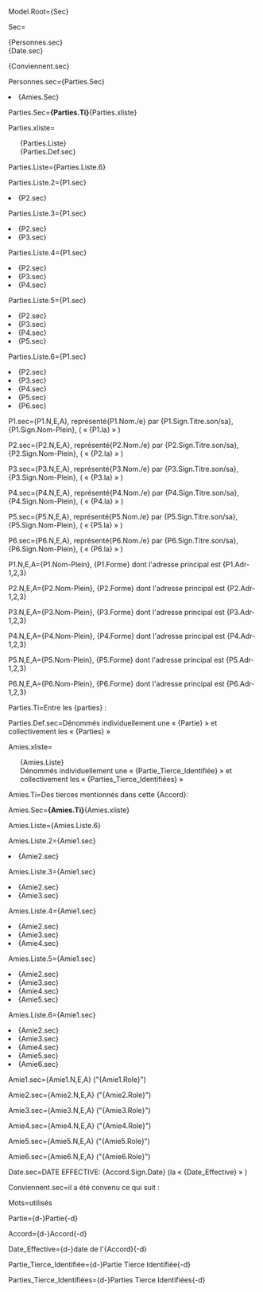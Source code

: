 Model.Root={Sec}

Sec=<ul type="none" style="padding-left: 0"><li>{Personnes.sec}<li>{Date.sec}</ul>{Conviennent.sec}

Personnes.sec={Parties.Sec}<li>{Amies.Sec}

Parties.Sec=<b>{Parties.Ti}</b>{Parties.xliste}

Parties.xliste=<ul type="none"><li>{Parties.Liste}<li>{Parties.Def.sec}</ul>

Parties.Liste={Parties.Liste.6}

Parties.Liste.2={P1.sec}<li>{P2.sec}

Parties.Liste.3={P1.sec}<li>{P2.sec}<li>{P3.sec}

Parties.Liste.4={P1.sec}<li>{P2.sec}<li>{P3.sec}<li>{P4.sec}

Parties.Liste.5={P1.sec}<li>{P2.sec}<li>{P3.sec}<li>{P4.sec}<li>{P5.sec}

Parties.Liste.6={P1.sec}<li>{P2.sec}<li>{P3.sec}<li>{P4.sec}<li>{P5.sec}<li>{P6.sec}

P1.sec={P1.N,E,A}, représenté{P1.Nom./e} par {P1.Sign.Titre.son/sa}, {P1.Sign.Nom-Plein}, ( « {P1.la} » )

P2.sec={P2.N,E,A}, représenté{P2.Nom./e} par {P2.Sign.Titre.son/sa}, {P2.Sign.Nom-Plein}, ( « {P2.la} » )

P3.sec={P3.N,E,A}, représenté{P3.Nom./e} par {P3.Sign.Titre.son/sa}, {P3.Sign.Nom-Plein}, ( « {P3.la} » )

P4.sec={P4.N,E,A}, représenté{P4.Nom./e} par {P4.Sign.Titre.son/sa}, {P4.Sign.Nom-Plein}, ( « {P4.la} » )

P5.sec={P5.N,E,A}, représenté{P5.Nom./e} par {P5.Sign.Titre.son/sa}, {P5.Sign.Nom-Plein}, ( « {P5.la} » )

P6.sec={P6.N,E,A}, représenté{P6.Nom./e} par {P6.Sign.Titre.son/sa}, {P6.Sign.Nom-Plein}, ( « {P6.la} » )

P1.N,E,A={P1.Nom-Plein}, {P1.Forme} dont l'adresse principal est {P1.Adr-1,2,3}

P2.N,E,A={P2.Nom-Plein}, {P2.Forme} dont l'adresse principal est {P2.Adr-1,2,3}

P3.N,E,A={P3.Nom-Plein}, {P3.Forme} dont l'adresse principal est {P3.Adr-1,2,3}

P4.N,E,A={P4.Nom-Plein}, {P4.Forme} dont l'adresse principal est {P4.Adr-1,2,3}

P5.N,E,A={P5.Nom-Plein}, {P5.Forme} dont l'adresse principal est {P5.Adr-1,2,3}

P6.N,E,A={P6.Nom-Plein}, {P6.Forme} dont l'adresse principal est {P6.Adr-1,2,3}

Parties.Ti=Entre les {parties} :

Parties.Def.sec=Dénommés individuellement une « {Partie} » et collectivement  les « {Parties} »



Amies.xliste=<ul type="none"><li>{Amies.Liste}<li>Dénommés individuellement une « {Partie_Tierce_Identifiée} » et collectivement  les « {Parties_Tierce_Identifiées} »</ul>

Amies.Ti=Des tierces mentionnés dans cette {Accord}:

Amies.Sec=<b>{Amies.Ti}</b>{Amies.xliste}

Amies.Liste={Amies.Liste.6}

Amies.Liste.2={Amie1.sec}<li>{Amie2.sec}

Amies.Liste.3={Amie1.sec}<li>{Amie2.sec}<li>{Amie3.sec}

Amies.Liste.4={Amie1.sec}<li>{Amie2.sec}<li>{Amie3.sec}<li>{Amie4.sec}

Amies.Liste.5={Amie1.sec}<li>{Amie2.sec}<li>{Amie3.sec}<li>{Amie4.sec}<li>{Amie5.sec}

Amies.Liste.6={Amie1.sec}<li>{Amie2.sec}<li>{Amie3.sec}<li>{Amie4.sec}<li>{Amie5.sec}<li>{Amie6.sec}


Amie1.sec={Amie1.N,E,A} ("{Amie1.Role}")

Amie2.sec={Amie2.N,E,A} ("{Amie2.Role}")

Amie3.sec={Amie3.N,E,A} ("{Amie3.Role}")

Amie4.sec={Amie4.N,E,A} ("{Amie4.Role}")

Amie5.sec={Amie5.N,E,A} ("{Amie5.Role}")

Amie6.sec={Amie6.N,E,A} ("{Amie6.Role}")


Date.sec=DATE EFFECTIVE: {Accord.Sign.Date} (la « {Date_Effective} » )

Conviennent.sec=il a été convenu ce qui suit :


Mots=utilisés

Partie={d-}Partie{-d}

Accord={d-}Accord{-d}

Date_Effective={d-}date de l'{Accord}{-d}

Partie_Tierce_Identifiée={d-}Partie Tierce Identifiée{-d}

Parties_Tierce_Identifiées={d-}Parties Tierce Identifiées{-d}